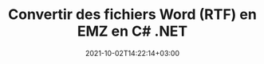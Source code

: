 ---
############################# Static ############################
layout: "autogen-gist"
date: 2021-10-02T14:22:14+03:00
draft: false
path: "fr/total/net/conversion/rtf-to-emz/"
other_out_formats: "PDF DOC DOCX DOCM DOT DOTX DOTM TXT RTF HTML HTM MHTML MHT XLS XLSX XLSM XLSB XLT XLTX XLTM XLAM CSV TSV DIF SXC FODS PPT PPTX PPS PPSX PPSM POT POTX PPTM POTM ODT OTT OTP ODP ODS EMZ WMZ SVG SVGZ XPS TEX DCM WMF EMF BMP PNG GIF JPEG TIFF ICO WEBP JP2 TGA PSB PSD EPUB MD FODP JPG"
ad_headline: "Convertir RTF en EMZ | .RAPPORTER"
ad_description: "La solution de conversion de documents RTF vers EMZ la plus précise pour vos applications .NET."

############################# Head ############################
head_title: "Convertir RTF en EMZ en C# ASP.NET | Conversion de documents Word .NET"
head_description: "API de conversion de documents de traitement de texte .NET. Convertissez RTF en EMZ et plus de 100 autres images et formats de fichiers dans les applications .NET (C#, VB.NET, ASP.NET et .NET Core). Affichez le document EMZ converti en tant que visualiseur HTML."

############################# Header ############################
title: "Convertir des fichiers Word (RTF) en EMZ en C# .NET"
description: "Convertissez par programmation RTF (fichiers Word) en EMZ dans les applications C# VB.NET et ASP.NET à l'aide de fonctionnalités de conversion de documents flexibles qui vous permettent de personnaliser l'apparence du document résultant. Convertissez tous les formats de documents de traitement de texte populaires en feuilles de calcul Excel, présentations PowerPoint, PDF, Photoshop, eBook, Web et formats de fichier image. L'API de conversion .NET native offre plusieurs options de conversion de document pour convertir l'intégralité du document ou choisir des pages spécifiques du fichier de document source en fonction des numéros de page ou des plages de pages sélectives et convertir facilement en un format de document pris en charge."

############################# SubMenu ############################
submenu:
    enable: false

############################# Content ############################
content:
    enable: true
    block:
    - title_left: "Comment convertir RTF en EMZ en C# .NET"
      content_left: |
          Suivez ces étapes simples pour convertir RTF en EMZ dans .NET. Affichez le document EMZ converti tel quel ou rendez-le et affichez-le au format HTML sans utiliser de logiciel externe.

          -   Créer un objet **Converter** pour convertir le document RTF
          -   Définir les options de conversion pour le format EMZ
          -   Appelez la méthode **Convert** de l'instance de classe **Converter** pour la conversion en EMZ
          -   Définir les options du visualiseur HTML
          -   Créez un objet **Viewer** pour afficher le EMZ converti au format HTML
          
      title_right: "Téléchargements et instructions d'installation"
      content_right: |
          Vous avez besoin des espaces de noms `GroupDocs.Conversion` et `GroupDocs.Viewer` pour convertir les formats de fichiers Word en une large gamme d'images et de types de documents tels que PDF, Microsoft Office (Word, Excel, PowerPoint, Project, Outlook), OpenDocument, HTML et Schémas CAO. Découvrez d'autres [API .NET pour les documents Office](https://products.conholdate.com/fr/total/net/) proposées par Conholdate.Total.
          
          Obtenez les fichiers d'assemblage respectifs à partir des [téléchargements] (https://downloads.conholdate.com/total/net) ou récupérez l'ensemble du package à partir de [Nuget] (https://www.nuget.org/packages/Conholdate.Total/) pour ajouter `Conholdate.Total for .NET` directement dans votre espace de travail.
          
      gisthash: "4f311c07ae9ee691b8afb7960aa6c806"
      gistfile: "word-to-pdf-conversion.cs"

    - title_left: "Ajouter un texte ou un filigrane d'image à EMZ en C#"
      content_left: |
          Convertissez avec précision les documents (RTF en EMZ) exactement comme le fichier d'origine et appliquez des filigranes de texte ou d'image aux pages de document converties à l'aide de C# .NET.

          -   Créer un objet **Converter** pour convertir le document RTF
          -   Créer une nouvelle instance de la classe **WatermarkOptions**
          -   Spécifiez les propriétés du filigrane (couleur, largeur, texte, image, etc.)
          -   Instanciez la bonne classe **ConvertOptions**
          -   Définir la propriété **Watermark** de l'instance **ConvertOptions**
          -   Appelez la méthode **Convert** de l'instance de classe **Converter** pour la conversion en EMZ
        
      title_right: "Extraction d'informations sur les documents sources"
      content_right: |
          La fonction d'extraction d'informations sur les documents permet non seulement d'obtenir les informations de base sur le fichier du document source, mais elle prend également en charge l'extraction de certaines informations précieuses spécifiques au format de fichier, telles que les dates de début et de fin du projet d'un fichier Microsoft Project, toute restriction d'impression sur un document PDF, liste des dossiers contenus dans un fichier de données Outlook, etc.

          Convertissez les formats de fichiers de documents populaires sur différents systèmes d'exploitation tels que Windows, Linux ou macOS tout en utilisant des plates-formes telles que Windows Azure, Mono et Xamarin.
          
      gisthash: "a15affe15284876ce010a315a09da1f0"
      gistfile: "convert-word-to-pdf-and-add-text-watermark-to-converted-pdf.cs"

    - title_left: "Convertir un mot protégé par mot de passe en PDF"
      content_left: |
          La conversion de documents protégés par mot de passe dans .NET est maintenant plus facile avec Conholdate.Total pour les API .NET. Ajoutez simplement quelques lignes de code C# et convertissez précisément un document Microsoft Word protégé par un mot de passe en un fichier PDF sans utiliser de logiciel externe.

          -   Définissez **LoadOptions** et définissez le mot de passe à partir des options de chargement spécifiques au document
          -   Créer un objet **Converter** pour convertir un document Word
          -   Instancier la classe **PdfConvertOptions**
          -   Appelez la méthode **Convert** de l'instance de classe **Converter** pour la conversion en PDF
          
      title_right: "Charger et convertir des documents situés à distance"
      content_right: |
          À l'aide de Conholdate.Total pour .NET, les développeurs peuvent charger et convertir des documents à partir de divers emplacements distants et de ressources de stockage de documents dans le cloud telles qu'Amazon S3, Microsoft Azure Blob, FTP, un disque local, un flux ou une simple URL. Il vous suffit de spécifier la méthode pour obtenir le flux de documents situé à distance, puis de le transmettre à la classe Converter en tant que constructeur.
          
          Les API Conholdate.Total pour .NET sont natives pour Windows Forms, ASP.NET, WPF, WCF ou tout type d'application basée sur .NET Framework 2.0 ou version ultérieure.
          
      gisthash: "3b7541492166a47d49ca85c55b531055"
      gistfile: "convert-password-protected-word-to-pdf.cs"

############################# About Formats ############################
about_formats:
    enable: false
############################# More Formats ############################
more_formats:
    enable: true
    auto: false
    other_out_formats: PDF DOC DOCX DOCM DOT DOTX DOTM TXT RTF HTML HTM MHTML MHT XLS XLSX XLSM XLSB XLT XLTX XLTM XLAM CSV TSV DIF SXC FODS PPT PPTX PPS PPSX PPSM POT POTX PPTM POTM ODT OTT OTP ODP ODS EMZ WMZ SVG SVGZ XPS TEX DCM WMF EMF BMP PNG GIF JPEG TIFF ICO WEBP JP2 TGA PSB PSD EPUB MD FODP JPG
############################# Back to top ###############################
back_to_top:
  enable: true
---